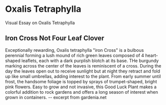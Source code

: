 <param ve-config banner="http://example.jpg">

# Oxalis Tetraphylla
Visual Essay on Oxalis Tetraphylla

## Iron Cross Not Four Leaf Clover
Exceptionally rewarding, Oxalis tetraphylla "iron Cross" is a bulbous perennial forming a lush mound of rich green leaves composed of 4 heart-shaped leaflets, each with a dark purplish blotch at its base. THe burgundy marking across the center of the leaves is reminiscent of a cross. During the day the leaves open out to receive sunlight but at night they retract and fold up like small umbrellas, adding interest to the plant. From early summer until frost, the handsome foliage is topped by sprays of trumpet-shaped, bright pink flowers. Easy to grow and not invasive, this Good Luck Plant makes a colorful addition to rock gardens and offers a long season of interest when grown in containers. -- excerpt from gardenia.net

<param ve-image title="Roasted Coffee Beans" url="https://upload.wikimedia.org/wikipedia/commons/c/c5/Roasted_coffee_beans.jpg">

<param ve-image title="oxalis drawing" url="https://github.com/bensonatharvard/oxalis/blob/main/190031_oxalis.jpg?raw=true">
